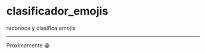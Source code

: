 # clasificador_emojis
reconoce y clasifica emojis

*********************************************************************************

Proximamente 😀
